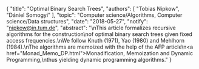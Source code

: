 {
    "title": "Optimal Binary Search Trees",
    "authors": [
        "Tobias Nipkow",
        "Dániel Somogyi"
    ],
    "topic": "Computer science/Algorithms, Computer science/Data structures",
    "date": "2018-05-27",
    "notify": "nipkow@in.tum.de",
    "abstract": "\nThis article formalizes recursive algorithms for the construction\nof optimal binary search trees given fixed access frequencies.\nWe follow Knuth (1971), Yao (1980) and Mehlhorn (1984).\nThe algorithms are memoized with the help of the AFP article\n<a href=\"Monad_Memo_DP.html\">Monadification, Memoization and Dynamic Programming</a>,\nthus yielding dynamic programming algorithms."
}
